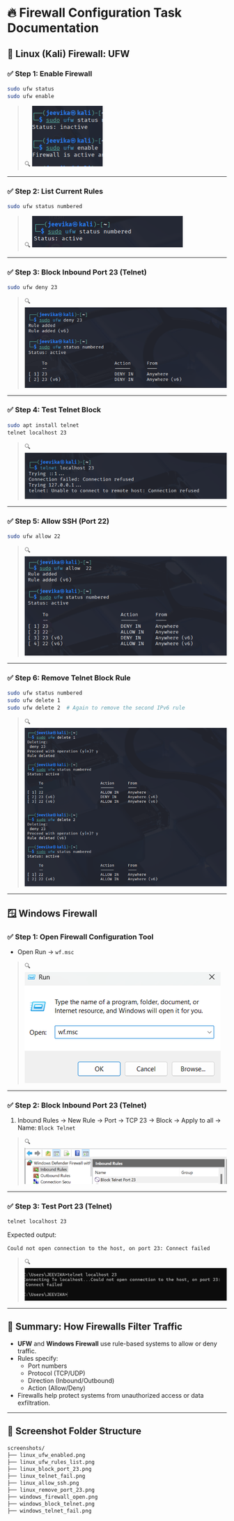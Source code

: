 # 🔥 Firewall Configuration Task Documentation


## 🐧 Linux (Kali) Firewall: UFW

### ✅ Step 1: Enable Firewall
```bash
sudo ufw status
sudo ufw enable
```
> 🔍 ![linux_ufw_enabled](screenshots/linux_ufw_enabled.png)

---

### ✅ Step 2: List Current Rules
```bash
sudo ufw status numbered
```
> 🔍 ![linux_ufw_rules_list](screenshots/linux_ufw_rules_list.png)

---

### ✅ Step 3: Block Inbound Port 23 (Telnet)
```bash
sudo ufw deny 23
```
> 🔍 ![linux_block_port_23](screenshots/linux_block_port_23.png)

---

### ✅ Step 4: Test Telnet Block
```bash
sudo apt install telnet
telnet localhost 23
```
> 🔍 ![linux_telnet_fail](screenshots/linux_telnet_fail.png)

---

### ✅ Step 5: Allow SSH (Port 22)
```bash
sudo ufw allow 22
```
> 🔍 ![linux_allow_ssh](screenshots/linux_allow_ssh.png)

---

### ✅ Step 6: Remove Telnet Block Rule
```bash
sudo ufw status numbered
sudo ufw delete 1
sudo ufw delete 2  # Again to remove the second IPv6 rule
```
> 🔍 ![linux_remove_port_23](screenshots/linux_remove_port_23.png)

---

## 🪟 Windows Firewall

### ✅ Step 1: Open Firewall Configuration Tool
- Open Run → `wf.msc`
> 🔍 ![windows_firewall_open](screenshots/windows_firewall_open.png)

---

### ✅ Step 2: Block Inbound Port 23 (Telnet)
1. Inbound Rules → New Rule → Port → TCP 23 → Block → Apply to all → Name: `Block Telnet`
> 🔍 ![windows_block_telnet](screenshots/windows_block_telnet.png)

---

### ✅ Step 3: Test Port 23 (Telnet)
```cmd
telnet localhost 23
```
Expected output:
```
Could not open connection to the host, on port 23: Connect failed
```
> 🔍 ![windows_telnet_fail](screenshots/windows_telnet_fail.png)

---

## 🧠 Summary: How Firewalls Filter Traffic

- **UFW** and **Windows Firewall** use rule-based systems to allow or deny traffic.
- Rules specify:
  - Port numbers
  - Protocol (TCP/UDP)
  - Direction (Inbound/Outbound)
  - Action (Allow/Deny)
- Firewalls help protect systems from unauthorized access or data exfiltration.

---

## 📁 Screenshot Folder Structure
```
screenshots/
├── linux_ufw_enabled.png
├── linux_ufw_rules_list.png
├── linux_block_port_23.png
├── linux_telnet_fail.png
├── linux_allow_ssh.png
├── linux_remove_port_23.png
├── windows_firewall_open.png
├── windows_block_telnet.png
├── windows_telnet_fail.png
```
